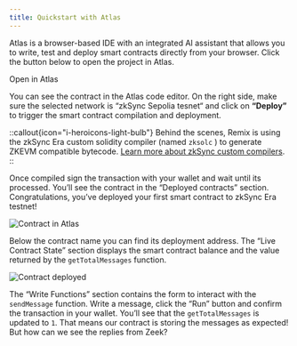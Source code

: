 ```yaml
---
title: Quickstart with Atlas
---
```

Atlas is a browser-based IDE with an integrated AI assistant that allows you to write, test and deploy smart contracts directly from your browser. Click the button below to open the project in Atlas.
    
<UButton
    icon="i-heroicons-code-bracket"
    size="xl"
    color="primary"
    variant="solid"
    :trailing="false"
    to="https://app.atlaszk.com/projects?template=https://github.com/uF4No/zksync-101-quickstart&open=/contracts/ZeekSecretMessages.sol&chainId=300"
    target="_blank"
    >Open in Atlas</UButton>
    
You can see the contract in the Atlas code editor. On the right side, make sure the selected network is “zkSync Sepolia tesnet“ and click on **“Deploy”** to trigger the smart contract compilation and deployment. 

::callout{icon="i-heroicons-light-bulb"}
Behind the scenes, Remix is using the zkSync Era custom solidity compiler (named `zksolc` ) to generate ZKEVM compatible bytecode. [Learn more about zkSync custom compilers]().
::

Once compiled sign the transaction with your wallet and wait until its processed. You’ll see the contract in the “Deployed contracts” section. Congratulations, you’ve deployed your first smart contract to zkSync Era testnet!

![Contract in Atlas](/images/101-quickstart/101-atlas-contract.png)

Below the contract name you can find its deployment address. The “Live Contract State” section displays the smart contract balance and the value returned by the `getTotalMessages` function. 

![Contract deployed](/images/101-quickstart/101-atlas-deployed.png)

The “Write Functions” section contains the form to interact with the `sendMessage` function. Write a message, click the “Run” button and confirm the transaction in your wallet. You’ll see that the `getTotalMessages` is updated to `1`. That means our contract is storing the messages as expected! But how can we see the replies from Zeek?
